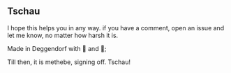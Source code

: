 ## Tschau

I hope this helps you in any way. if you have a comment, open an issue
and let me know, no matter how harsh it is.

Made in Deggendorf with 🥨 and 🍺;

Till then, it is methebe, signing off.
Tschau!